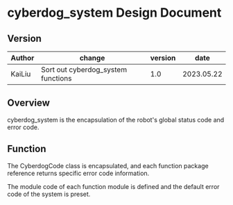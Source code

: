# cyberdog_system Design Document

## Version

| Author | change                             | version | date       |
| ------ | ---------------------------------- | ------- | ---------- |
| KaiLiu | Sort out cyberdog_system functions | 1.0     | 2023.05.22 |

## Overview

cyberdog_system is the encapsulation of the robot's global status code and error code.

## Function

The CyberdogCode class is encapsulated, and each function package reference returns specific error code information.

The module code of each function module is defined and the default error code of the system is preset.